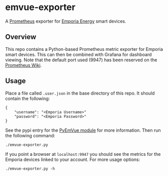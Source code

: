 # emvue-exporter

A [Prometheus][ref-prom] exporter for [Emporia Energy][ref-emporia]
smart devices.

## Overview

This repo contains a Python-based Prometheus metric exporter for
Emporia smart devices. This can then be combined with Grafana for
dashboard viewing. Note that the default port used (9947) has been
reserved on the [Prometheus Wiki][ref-prom-port].

## Usage

Place a file called ```.user.json``` in the base directory of this
repo. It should contain the following:
```
{
    "username": "<Emporia Username>"
    "password": "<Emporia Password>"
}
```
See the pypi entry for the [PyEmVue module][ref-pyemvue] for more
information. Then run the following command:
```
./emvue-exporter.py
```
If you point a browser at ```localhost:9947``` you should see the
metrics for the Emporia devices linked to your account. For more usage
options:
```
./emvue-exporter.py -h
```

[ref-prom]: https://prometheus.io/
[ref-emporia]: https://web.emporiaenergy.com/
[ref-prom-port]:https://github.com/prometheus/prometheus/wiki/Default-port-allocations
[ref-pyemvue]: https://pypi.org/project/pyemvue/
